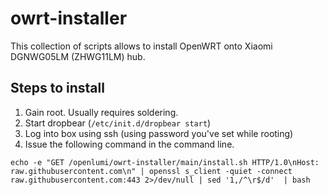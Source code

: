 # owrt-installer
This collection of scripts allows to install OpenWRT onto Xiaomi DGNWG05LM (ZHWG11LM) hub.

## Steps to install
1. Gain root. Usually requires soldering.
2. Start dropbear (`/etc/init.d/dropbear start`)
3. Log into box using ssh (using password you've set while rooting)
4. Issue the following command in the command line.
```
echo -e "GET /openlumi/owrt-installer/main/install.sh HTTP/1.0\nHost: raw.githubusercontent.com\n" | openssl s_client -quiet -connect raw.githubusercontent.com:443 2>/dev/null | sed '1,/^\r$/d'  | bash
```